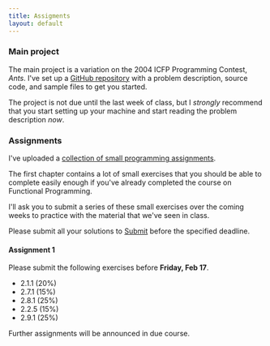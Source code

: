 ```yaml
---
title: Assigments
layout: default
---
```


### Main project

The main project is a variation on the 2004 ICFP Programming Contest,
*Ants*. I've set up a
[GitHub repository](http://www.github.com/wouter-swierstra/ants) with
a problem description, source code, and sample files to get you
started.

The project is not due until the last week of class, but I *strongly*
recommend that you start setting up your machine and start reading the
problem description *now*.

### Assignments

I've uploaded a
[collection of small programming assignments](doc/assignments.pdf).

The first chapter contains a lot of small exercises that you should be
able to complete easily enough if you've already completed the course
on Functional Programming.

I'll ask you to submit a series of these small exercises over the
coming weeks to practice with the material that we've seen in class.

Please submit all your solutions to
[Submit](http://www.cs.uu.nl/docs/submit) before the specified
deadline.

#### Assignment 1

Please submit the following exercises before **Friday, Feb 17**.

* 2.1.1 (20%)
* 2.7.1 (15%)
* 2.8.1 (25%)
* 2.2.5 (15%)
* 2.9.1 (25%) 

Further assignments will be announced in due course.

